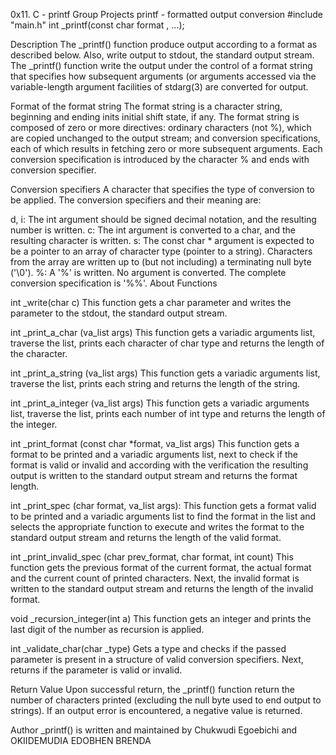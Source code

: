 0x11. C - printf Group Projects printf - formatted output conversion #include "main.h" int _printf(const char format , ...);

Description The _printf() function produce output according to a format as described below. Also, write output to stdout, the standard output stream. The _printf() function write the output under the control of a format string that specifies how subsequent arguments (or arguments accessed via the variable-length argument facilities of stdarg(3) are converted for output.

Format of the format string The format string is a character string, beginning and ending inits initial shift state, if any. The format string is composed of zero or more directives: ordinary characters (not %), which are copied unchanged to the output stream; and conversion specifications, each of which results in fetching zero or more subsequent arguments. Each conversion specification is introduced by the character % and ends with conversion specifier.

Conversion specifiers A character that specifies the type of conversion to be applied. The conversion specifiers and their meaning are:

d, i: The int argument should be signed decimal notation, and the resulting number is written.
c: The int argument is converted to a char, and the resulting character is written.
s: The const char * argument is expected to be a pointer to an array of character type (pointer to a string). Characters from the array are written up to (but not including) a terminating null byte ('\0').
%: A '%' is written. No argument is converted. The complete conversion specification is '%%'.
About Functions

int _write(char c) This function gets a char parameter and writes the parameter to the stdout, the standard output stream.

int _print_a_char (va_list args) This function gets a variadic arguments list, traverse the list, prints each character of char type and returns the length of the character.

int _print_a_string (va_list args) This function gets a variadic arguments list, traverse the list, prints each string and returns the length of the string.

int _print_a_integer (va_list args) This function gets a variadic arguments list, traverse the list, prints each number of int type and returns the length of the integer.

int _print_format (const char *format, va_list args) This function gets a format to be printed and a variadic arguments list, next to check if the format is valid or invalid and according with the verification the resulting output is written to the standard output stream and returns the format length.

int _print_spec (char format, va_list args): This function gets a format valid to be printed and a variadic arguments list to find the format in the list and selects the appropriate function to execute and writes the format to the standard output stream and returns the length of the valid format.

int _print_invalid_spec (char prev_format, char format, int count) This function gets the previous format of the current format, the actual format and the current count of printed characters. Next, the invalid format is written to the standard output stream and returns the length of the invalid format.

void _recursion_integer(int a) This function gets an integer and prints the last digit of the number as recursion is applied.

int _validate_char(char _type) Gets a type and checks if the passed parameter is present in a structure of valid conversion specifiers. Next, returns if the parameter is valid or invalid.

Return Value Upon successful return, the _printf() function return the number of characters printed (excluding the null byte used to end output to strings). If an output error is encountered, a negative value is returned.

Author _printf() is written and maintained by Chukwudi Egoebichi and OKIIDEMUDIA EDOBHEN BRENDA
